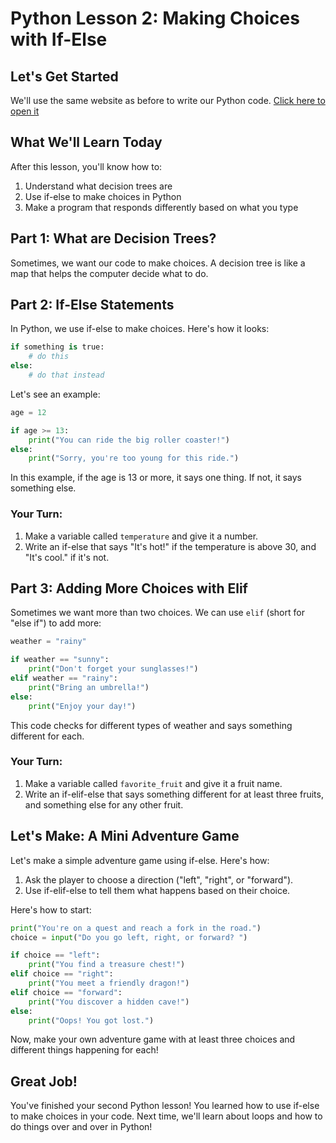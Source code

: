 # Python Lesson 2: Making Choices with If-Else

## Let's Get Started
We'll use the same website as before to write our Python code. [Click here to open it](https://www.programiz.com/python-programming/online-compiler/)

## What We'll Learn Today
After this lesson, you'll know how to:
1. Understand what decision trees are
2. Use if-else to make choices in Python
3. Make a program that responds differently based on what you type

## Part 1: What are Decision Trees?

Sometimes, we want our code to make choices. A decision tree is like a map that helps the computer decide what to do.

## Part 2: If-Else Statements

In Python, we use if-else to make choices. Here's how it looks:

```python
if something is true:
    # do this
else:
    # do that instead
```

Let's see an example:

```python
age = 12

if age >= 13:
    print("You can ride the big roller coaster!")
else:
    print("Sorry, you're too young for this ride.")
```

In this example, if the age is 13 or more, it says one thing. If not, it says something else.

### Your Turn:
1. Make a variable called `temperature` and give it a number.
2. Write an if-else that says "It's hot!" if the temperature is above 30, and "It's cool." if it's not.

## Part 3: Adding More Choices with Elif

Sometimes we want more than two choices. We can use `elif` (short for "else if") to add more:

```python
weather = "rainy"

if weather == "sunny":
    print("Don't forget your sunglasses!")
elif weather == "rainy":
    print("Bring an umbrella!")
else:
    print("Enjoy your day!")
```

This code checks for different types of weather and says something different for each.

### Your Turn:
1. Make a variable called `favorite_fruit` and give it a fruit name.
2. Write an if-elif-else that says something different for at least three fruits, and something else for any other fruit.

## Let's Make: A Mini Adventure Game

Let's make a simple adventure game using if-else. Here's how:

1. Ask the player to choose a direction ("left", "right", or "forward").
2. Use if-elif-else to tell them what happens based on their choice.

Here's how to start:

```python
print("You're on a quest and reach a fork in the road.")
choice = input("Do you go left, right, or forward? ")

if choice == "left":
    print("You find a treasure chest!")
elif choice == "right":
    print("You meet a friendly dragon!")
elif choice == "forward":
    print("You discover a hidden cave!")
else:
    print("Oops! You got lost.")
```

Now, make your own adventure game with at least three choices and different things happening for each!

## Great Job!
You've finished your second Python lesson! You learned how to use if-else to make choices in your code. Next time, we'll learn about loops and how to do things over and over in Python!